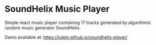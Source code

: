 # SoundHelix Music Player

Simple react music player containing 17 tracks generated by algorithmic random music generator SoundHelix.

Demo available at: https://juleni.github.io/soundhelix-player/
